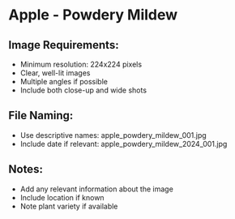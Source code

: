 # Apple - Powdery Mildew

## Image Requirements:
- Minimum resolution: 224x224 pixels
- Clear, well-lit images
- Multiple angles if possible
- Include both close-up and wide shots

## File Naming:
- Use descriptive names: apple_powdery_mildew_001.jpg
- Include date if relevant: apple_powdery_mildew_2024_001.jpg

## Notes:
- Add any relevant information about the image
- Include location if known
- Note plant variety if available

